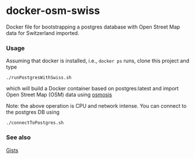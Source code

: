# docker-osm-swiss

Docker file for bootstrapping a postgres database with Open Street Map data for Switzerland imported.


### Usage

Assuming that docker is installed, i.e., `docker ps` runs, clone this project and type

```
./runPostgresWithSwiss.sh
```
which will build a Docker container based on postgres:latest and import Open Street Map (OSM) data using [osmosis](http://wiki.openstreetmap.org/wiki/Osmosis)

Note: the above operation is CPU and network intense. You can connect to the postgres DB using

```
./connectToPostgres.sh
```


### See also

[Gists](https://gist.github.com/zouzias/7d16e63a0351f1e546e238ec0a55c229)

